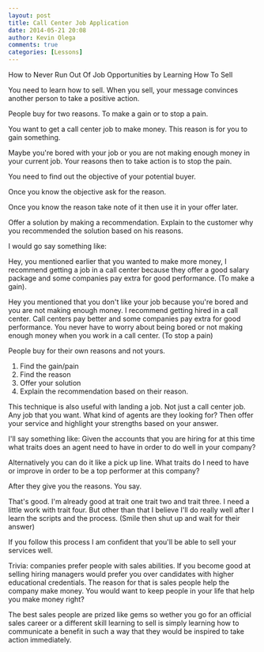 ```yaml
---
layout: post
title: Call Center Job Application
date: 2014-05-21 20:08
author: Kevin Olega
comments: true
categories: [Lessons]
---
```

How to Never Run Out Of Job Opportunities by Learning How To Sell

You need to learn how to sell. When you sell, your message convinces another person to take a positive action.

People buy for two reasons. To make a gain or to stop a pain.

You want to get a call center job to make money. This reason is for you to gain something.

Maybe you're bored with your job or you are not making enough money in your current job. Your reasons then to take action is to stop the pain.

You need to find out the objective of your potential buyer.

Once you know the objective ask for the reason.

Once you know the reason take note of it then use it in your offer later.

Offer a solution by making a recommendation. Explain to the customer why you recommended the solution based on his reasons.

I would go say something like:

Hey, you mentioned earlier that you wanted to make more money, I recommend getting a job in a call center because they offer a good salary package and some companies pay extra for good performance.
(To make a gain).

Hey you mentioned that you don't like your job because you're bored and you are not making enough money. I recommend getting hired in a call center. Call centers pay better and some companies pay extra for good performance. You never have to worry about being bored or not making enough money when you work in a call center.
(To stop a pain)

People buy for their own reasons and not yours.
1. Find the gain/pain
2. Find the reason
3. Offer your solution
4. Explain the recommendation based on their reason.

This technique is also useful with landing a job. Not just a call center job. Any job that you want.
What kind of agents are they looking for?
Then offer your service and highlight your strengths based on your answer.

I'll say something like:
Given the accounts that you are hiring for at this time what traits does an agent need to have in order to do well in your company?

Alternatively you can do it like a pick up line.
What traits do I need to have or improve in order to be a top performer at this company?

After they give you the reasons. You say.

That's good. I'm already good at trait one trait two and trait three. I need a little work with trait four. But other than that I believe I'll do really well after I learn the scripts and the process. (Smile then shut up and wait for their answer)

If you follow this process I am confident that you'll be able to sell your services well.

Trivia: companies prefer people with sales abilities. If you become good at selling hiring managers would prefer you over candidates with higher educational credentials. The reason for that is sales people help the company make money. You would want to keep people in your life that help you make money right?

The best sales people are prized like gems so wether you go for an official sales career or a different skill learning to sell is simply learning how to communicate a benefit in such a way that they would be inspired to take action immediately.
